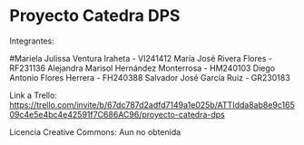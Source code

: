 # Proyecto Catedra DPS

Integrantes:

#Mariela Julissa Ventura Iraheta - VI241412 
María José Rivera Flores - RF231136 
Alejandra Marisol Hernández Monterrosa - HM240103 
Diego Antonio Flores Herrera - FH240388 
Salvador José García Ruiz - GR230183 

Link a Trello:
https://trello.com/invite/b/67dc787d2adfd7149a1e025b/ATTIdda8ab8e9c16509c4e5e4bc4e42591f7C686AC96/proyecto-catedra-dps

Licencia Creative Commons: Aun no obtenida



